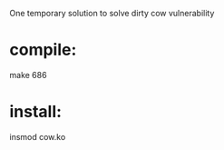 One temporary solution to solve dirty cow vulnerability

# compile:
make 686
# install:
insmod cow.ko
